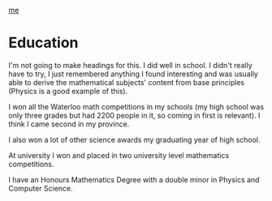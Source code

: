 [me](README.md)

# Education

I'm not going to make headings for this. I did well in school. I didn't really have to try, I just remembered
anything I found interesting and was usually able to derive the mathematical subjects' content from base
principles (Physics is a good example of this).

I won all the Waterloo math competitions in my schools (my high school was only three grades but had 2200
people in it, so coming in first is relevant). I think I came second in my province.

I also won a lot of other science awards my graduating year of high school.

At university I won and placed in two university level mathematics competitions.

I have an Honours Mathematics Degree with a double minor in Physics and Computer Science.
